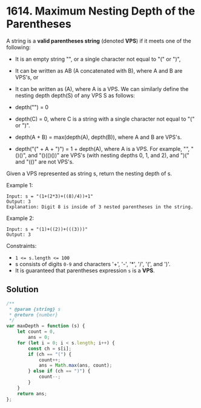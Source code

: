 # 1614. Maximum Nesting Depth of the Parentheses

A string is a **valid parentheses string** (denoted **VPS**) if it meets one of the following:

-   It is an empty string "", or a single character not equal to "(" or ")",
-   It can be written as AB (A concatenated with B), where A and B are VPS's, or
-   It can be written as (A), where A is a VPS.
    We can similarly define the nesting depth depth(S) of any VPS S as follows:

-   depth("") = 0
-   depth(C) = 0, where C is a string with a single character not equal to "(" or ")".
-   depth(A + B) = max(depth(A), depth(B)), where A and B are VPS's.
-   depth("(" + A + ")") = 1 + depth(A), where A is a VPS.
    For example, "", "()()", and "()(()())" are VPS's (with nesting depths 0, 1, and 2), and ")(" and "(()" are not VPS's.

Given a VPS represented as string s, return the nesting depth of s.

Example 1:

```
Input: s = "(1+(2*3)+((8)/4))+1"
Output: 3
Explanation: Digit 8 is inside of 3 nested parentheses in the string.
```

Example 2:

```
Input: s = "(1)+((2))+(((3)))"
Output: 3
```

Constraints:

-   `1 <= s.length <= 100`
-   s consists of digits `0-9` and characters '+', '-', '\*', '/', '(', and ')'.
-   It is guaranteed that parentheses expression `s` is a **VPS**.

## Solution

```js
/**
 * @param {string} s
 * @return {number}
 */
var maxDepth = function (s) {
    let count = 0,
        ans = 0;
    for (let i = 0; i < s.length; i++) {
        const ch = s[i];
        if (ch == "(") {
            count++;
            ans = Math.max(ans, count);
        } else if (ch == ")") {
            count--;
        }
    }
    return ans;
};
```
